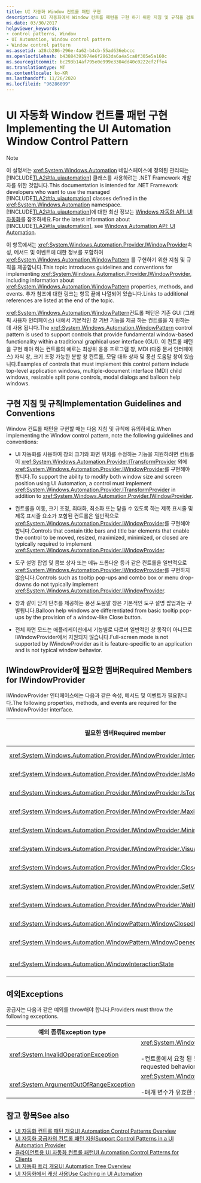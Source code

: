 ```yaml
---
title: UI 자동화 Window 컨트롤 패턴 구현
description: UI 자동화에서 Window 컨트롤 패턴을 구현 하기 위한 지침 및 규칙을 검토 합니다. IWindowProvider 인터페이스에 필요한 멤버를 알고 있어야 합니다.
ms.date: 03/30/2017
helpviewer_keywords:
- control patterns, Window
- UI Automation, Window control pattern
- Window control pattern
ms.assetid: a28cb286-296e-4a62-b4cb-55ad636ebccc
ms.openlocfilehash: b43884393974e6f2863da6a4a5ca8f305e5a160c
ms.sourcegitcommit: bc293b14af795e0e999e3304dd40c0222cf2ffe4
ms.translationtype: MT
ms.contentlocale: ko-KR
ms.lasthandoff: 11/26/2020
ms.locfileid: "96286099"
---
```

# <a name="implementing-the-ui-automation-window-control-pattern"></a><span data-ttu-id="a5b54-104">UI 자동화 Window 컨트롤 패턴 구현</span><span class="sxs-lookup"><span data-stu-id="a5b54-104">Implementing the UI Automation Window Control Pattern</span></span>

> [!NOTE]
> <span data-ttu-id="a5b54-105">이 설명서는 <xref:System.Windows.Automation> 네임스페이스에 정의된 관리되는 [!INCLUDE[TLA2#tla_uiautomation](../../../includes/tla2sharptla-uiautomation-md.md)] 클래스를 사용하려는 .NET Framework 개발자를 위한 것입니다.</span><span class="sxs-lookup"><span data-stu-id="a5b54-105">This documentation is intended for .NET Framework developers who want to use the managed [!INCLUDE[TLA2#tla_uiautomation](../../../includes/tla2sharptla-uiautomation-md.md)] classes defined in the <xref:System.Windows.Automation> namespace.</span></span> <span data-ttu-id="a5b54-106">[!INCLUDE[TLA2#tla_uiautomation](../../../includes/tla2sharptla-uiautomation-md.md)]에 대한 최신 정보는 [Windows 자동화 API: UI 자동화](/windows/win32/winauto/entry-uiauto-win32)를 참조하세요.</span><span class="sxs-lookup"><span data-stu-id="a5b54-106">For the latest information about [!INCLUDE[TLA2#tla_uiautomation](../../../includes/tla2sharptla-uiautomation-md.md)], see [Windows Automation API: UI Automation](/windows/win32/winauto/entry-uiauto-win32).</span></span>  
  
 <span data-ttu-id="a5b54-107">이 항목에서는 <xref:System.Windows.Automation.Provider.IWindowProvider>속성, 메서드 및 이벤트에 대한 정보를 포함하여 <xref:System.Windows.Automation.WindowPattern> 를 구현하기 위한 지침 및 규칙을 제공합니다.</span><span class="sxs-lookup"><span data-stu-id="a5b54-107">This topic introduces guidelines and conventions for implementing <xref:System.Windows.Automation.Provider.IWindowProvider>, including information about <xref:System.Windows.Automation.WindowPattern> properties, methods, and events.</span></span> <span data-ttu-id="a5b54-108">추가 참조에 대한 링크는 항목 끝에 나열되어 있습니다.</span><span class="sxs-lookup"><span data-stu-id="a5b54-108">Links to additional references are listed at the end of the topic.</span></span>  
  
 <span data-ttu-id="a5b54-109"><xref:System.Windows.Automation.WindowPattern>컨트롤 패턴은 기존 GUI (그래픽 사용자 인터페이스) 내에서 기본적인 창 기반 기능을 제공 하는 컨트롤을 지 원하는 데 사용 됩니다.</span><span class="sxs-lookup"><span data-stu-id="a5b54-109">The <xref:System.Windows.Automation.WindowPattern> control pattern is used to support controls that provide fundamental window-based functionality within a traditional graphical user interface (GUI).</span></span> <span data-ttu-id="a5b54-110">이 컨트롤 패턴을 구현 해야 하는 컨트롤의 예로는 최상위 응용 프로그램 창, MDI (다중 문서 인터페이스) 자식 창, 크기 조정 가능한 분할 창 컨트롤, 모달 대화 상자 및 풍선 도움말 창이 있습니다.</span><span class="sxs-lookup"><span data-stu-id="a5b54-110">Examples of controls that must implement this control pattern include top-level application windows, multiple-document interface (MDI) child windows, resizable split pane controls, modal dialogs and balloon help windows.</span></span>  
  
<a name="Implementation_Guidelines_and_Conventions"></a>

## <a name="implementation-guidelines-and-conventions"></a><span data-ttu-id="a5b54-111">구현 지침 및 규칙</span><span class="sxs-lookup"><span data-stu-id="a5b54-111">Implementation Guidelines and Conventions</span></span>  

 <span data-ttu-id="a5b54-112">Window 컨트롤 패턴을 구현할 때는 다음 지침 및 규칙에 유의하세요.</span><span class="sxs-lookup"><span data-stu-id="a5b54-112">When implementing the Window control pattern, note the following guidelines and conventions:</span></span>  
  
- <span data-ttu-id="a5b54-113">UI 자동화를 사용하여 창의 크기와 화면 위치를 수정하는 기능을 지원하려면 컨트롤이 <xref:System.Windows.Automation.Provider.ITransformProvider> 외에 <xref:System.Windows.Automation.Provider.IWindowProvider>를 구현해야 합니다.</span><span class="sxs-lookup"><span data-stu-id="a5b54-113">To support the ability to modify both window size and screen position using UI Automation, a control must implement <xref:System.Windows.Automation.Provider.ITransformProvider> in addition to <xref:System.Windows.Automation.Provider.IWindowProvider>.</span></span>  
  
- <span data-ttu-id="a5b54-114">컨트롤을 이동, 크기 조정, 최대화, 최소화 또는 닫을 수 있도록 하는 제목 표시줄 및 제목 표시줄 요소가 포함된 컨트롤은 일반적으로 <xref:System.Windows.Automation.Provider.IWindowProvider>를 구현해야 합니다.</span><span class="sxs-lookup"><span data-stu-id="a5b54-114">Controls that contain title bars and title bar elements that enable the control to be moved, resized, maximized, minimized, or closed are typically required to implement <xref:System.Windows.Automation.Provider.IWindowProvider>.</span></span>  
  
- <span data-ttu-id="a5b54-115">도구 설명 팝업 및 콤보 상자 또는 메뉴 드롭다운 등과 같은 컨트롤을 일반적으로 <xref:System.Windows.Automation.Provider.IWindowProvider>를 구현하지 않습니다.</span><span class="sxs-lookup"><span data-stu-id="a5b54-115">Controls such as tooltip pop-ups and combo box or menu drop-downs do not typically implement <xref:System.Windows.Automation.Provider.IWindowProvider>.</span></span>  
  
- <span data-ttu-id="a5b54-116">창과 같이 닫기 단추를 제공하는 풍선 도움말 창은 기본적인 도구 설명 팝업과는 구별됩니다.</span><span class="sxs-lookup"><span data-stu-id="a5b54-116">Balloon help windows are differentiated from basic tooltip pop-ups by the provision of a window-like Close button.</span></span>  
  
- <span data-ttu-id="a5b54-117">전체 화면 모드는 애플리케이션에서 기능별로 다르며 일반적인 창 동작이 아니므로 IWindowProvider에서 지원되지 않습니다.</span><span class="sxs-lookup"><span data-stu-id="a5b54-117">Full-screen mode is not supported by IWindowProvider as it is feature-specific to an application and is not typical window behavior.</span></span>  
  
<a name="Required_Members_for_IWindowProvider"></a>

## <a name="required-members-for-iwindowprovider"></a><span data-ttu-id="a5b54-118">IWindowProvider에 필요한 멤버</span><span class="sxs-lookup"><span data-stu-id="a5b54-118">Required Members for IWindowProvider</span></span>  

 <span data-ttu-id="a5b54-119">IWindowProvider 인터페이스에는 다음과 같은 속성, 메서드 및 이벤트가 필요합니다.</span><span class="sxs-lookup"><span data-stu-id="a5b54-119">The following properties, methods, and events are required for the IWindowProvider interface.</span></span>  
  
|<span data-ttu-id="a5b54-120">필요한 멤버</span><span class="sxs-lookup"><span data-stu-id="a5b54-120">Required member</span></span>|<span data-ttu-id="a5b54-121">멤버 형식</span><span class="sxs-lookup"><span data-stu-id="a5b54-121">Member type</span></span>|<span data-ttu-id="a5b54-122">참고</span><span class="sxs-lookup"><span data-stu-id="a5b54-122">Notes</span></span>|  
|---------------------|-----------------|-----------|  
|<xref:System.Windows.Automation.Provider.IWindowProvider.InteractionState%2A>|<span data-ttu-id="a5b54-123">속성</span><span class="sxs-lookup"><span data-stu-id="a5b54-123">Property</span></span>|<span data-ttu-id="a5b54-124">없음</span><span class="sxs-lookup"><span data-stu-id="a5b54-124">None</span></span>|  
|<xref:System.Windows.Automation.Provider.IWindowProvider.IsModal%2A>|<span data-ttu-id="a5b54-125">속성</span><span class="sxs-lookup"><span data-stu-id="a5b54-125">Property</span></span>|<span data-ttu-id="a5b54-126">없음</span><span class="sxs-lookup"><span data-stu-id="a5b54-126">None</span></span>|  
|<xref:System.Windows.Automation.Provider.IWindowProvider.IsTopmost%2A>|<span data-ttu-id="a5b54-127">속성</span><span class="sxs-lookup"><span data-stu-id="a5b54-127">Property</span></span>|<span data-ttu-id="a5b54-128">없음</span><span class="sxs-lookup"><span data-stu-id="a5b54-128">None</span></span>|  
|<xref:System.Windows.Automation.Provider.IWindowProvider.Maximizable%2A>|<span data-ttu-id="a5b54-129">속성</span><span class="sxs-lookup"><span data-stu-id="a5b54-129">Property</span></span>|<span data-ttu-id="a5b54-130">없음</span><span class="sxs-lookup"><span data-stu-id="a5b54-130">None</span></span>|  
|<xref:System.Windows.Automation.Provider.IWindowProvider.Minimizable%2A>|<span data-ttu-id="a5b54-131">속성</span><span class="sxs-lookup"><span data-stu-id="a5b54-131">Property</span></span>|<span data-ttu-id="a5b54-132">없음</span><span class="sxs-lookup"><span data-stu-id="a5b54-132">None</span></span>|  
|<xref:System.Windows.Automation.Provider.IWindowProvider.VisualState%2A>|<span data-ttu-id="a5b54-133">속성</span><span class="sxs-lookup"><span data-stu-id="a5b54-133">Property</span></span>|<span data-ttu-id="a5b54-134">없음</span><span class="sxs-lookup"><span data-stu-id="a5b54-134">None</span></span>|  
|<xref:System.Windows.Automation.Provider.IWindowProvider.Close%2A>|<span data-ttu-id="a5b54-135">메서드</span><span class="sxs-lookup"><span data-stu-id="a5b54-135">Method</span></span>|<span data-ttu-id="a5b54-136">없음</span><span class="sxs-lookup"><span data-stu-id="a5b54-136">None</span></span>|  
|<xref:System.Windows.Automation.Provider.IWindowProvider.SetVisualState%2A>|<span data-ttu-id="a5b54-137">메서드</span><span class="sxs-lookup"><span data-stu-id="a5b54-137">Method</span></span>|<span data-ttu-id="a5b54-138">없음</span><span class="sxs-lookup"><span data-stu-id="a5b54-138">None</span></span>|  
|<xref:System.Windows.Automation.Provider.IWindowProvider.WaitForInputIdle%2A>|<span data-ttu-id="a5b54-139">메서드</span><span class="sxs-lookup"><span data-stu-id="a5b54-139">Method</span></span>|<span data-ttu-id="a5b54-140">없음</span><span class="sxs-lookup"><span data-stu-id="a5b54-140">None</span></span>|  
|<xref:System.Windows.Automation.WindowPattern.WindowClosedEvent>|<span data-ttu-id="a5b54-141">이벤트</span><span class="sxs-lookup"><span data-stu-id="a5b54-141">Event</span></span>|<span data-ttu-id="a5b54-142">없음</span><span class="sxs-lookup"><span data-stu-id="a5b54-142">None</span></span>|  
|<xref:System.Windows.Automation.WindowPattern.WindowOpenedEvent>|<span data-ttu-id="a5b54-143">이벤트</span><span class="sxs-lookup"><span data-stu-id="a5b54-143">Event</span></span>|<span data-ttu-id="a5b54-144">없음</span><span class="sxs-lookup"><span data-stu-id="a5b54-144">None</span></span>|  
|<xref:System.Windows.Automation.WindowInteractionState>|<span data-ttu-id="a5b54-145">이벤트</span><span class="sxs-lookup"><span data-stu-id="a5b54-145">Event</span></span>|<span data-ttu-id="a5b54-146"><xref:System.Windows.Automation.WindowInteractionState.ReadyForUserInteraction></span><span class="sxs-lookup"><span data-stu-id="a5b54-146">Is not guaranteed to be <xref:System.Windows.Automation.WindowInteractionState.ReadyForUserInteraction></span></span>|  
  
<a name="Exceptions"></a>

## <a name="exceptions"></a><span data-ttu-id="a5b54-147">예외</span><span class="sxs-lookup"><span data-stu-id="a5b54-147">Exceptions</span></span>  

 <span data-ttu-id="a5b54-148">공급자는 다음과 같은 예외를 throw해야 합니다.</span><span class="sxs-lookup"><span data-stu-id="a5b54-148">Providers must throw the following exceptions.</span></span>  
  
|<span data-ttu-id="a5b54-149">예외 종류</span><span class="sxs-lookup"><span data-stu-id="a5b54-149">Exception type</span></span>|<span data-ttu-id="a5b54-150">조건</span><span class="sxs-lookup"><span data-stu-id="a5b54-150">Condition</span></span>|  
|--------------------|---------------|  
|<xref:System.InvalidOperationException>|<xref:System.Windows.Automation.Provider.IWindowProvider.SetVisualState%2A><br /><br /> <span data-ttu-id="a5b54-151">-컨트롤에서 요청 된 동작을 지원 하지 않는 경우</span><span class="sxs-lookup"><span data-stu-id="a5b54-151">-   When a control does not support a requested behavior.</span></span>|  
|<xref:System.ArgumentOutOfRangeException>|<xref:System.Windows.Automation.Provider.IWindowProvider.WaitForInputIdle%2A><br /><br /> <span data-ttu-id="a5b54-152">-매개 변수가 유효한 숫자가 아닌 경우</span><span class="sxs-lookup"><span data-stu-id="a5b54-152">-   When the parameter is not a valid number.</span></span>|  
  
## <a name="see-also"></a><span data-ttu-id="a5b54-153">참고 항목</span><span class="sxs-lookup"><span data-stu-id="a5b54-153">See also</span></span>

- [<span data-ttu-id="a5b54-154">UI 자동화 컨트롤 패턴 개요</span><span class="sxs-lookup"><span data-stu-id="a5b54-154">UI Automation Control Patterns Overview</span></span>](ui-automation-control-patterns-overview.md)
- [<span data-ttu-id="a5b54-155">UI 자동화 공급자의 컨트롤 패턴 지원</span><span class="sxs-lookup"><span data-stu-id="a5b54-155">Support Control Patterns in a UI Automation Provider</span></span>](support-control-patterns-in-a-ui-automation-provider.md)
- [<span data-ttu-id="a5b54-156">클라이언트용 UI 자동화 컨트롤 패턴</span><span class="sxs-lookup"><span data-stu-id="a5b54-156">UI Automation Control Patterns for Clients</span></span>](ui-automation-control-patterns-for-clients.md)
- [<span data-ttu-id="a5b54-157">UI 자동화 트리 개요</span><span class="sxs-lookup"><span data-stu-id="a5b54-157">UI Automation Tree Overview</span></span>](ui-automation-tree-overview.md)
- [<span data-ttu-id="a5b54-158">UI 자동화에서 캐싱 사용</span><span class="sxs-lookup"><span data-stu-id="a5b54-158">Use Caching in UI Automation</span></span>](use-caching-in-ui-automation.md)
